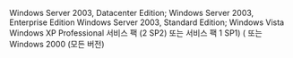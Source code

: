 Windows Server 2003, Datacenter Edition; Windows Server 2003, Enterprise Edition Windows Server 2003, Standard Edition; Windows Vista Windows XP Professional 서비스 팩 \(2 SP2\) 또는 서비스 팩 1 SP1\) \( 또는 Windows 2000 \(모든 버전\)
